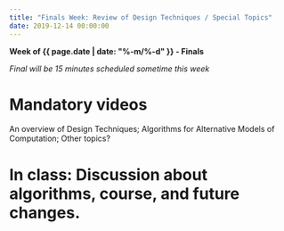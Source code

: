```yaml
---
title: "Finals Week: Review of Design Techniques / Special Topics"
date: 2019-12-14 00:00:00
---
```


**Week of {{ page.date | date: "%-m/%-d" }} - Finals**

*Final will be 15 minutes scheduled sometime this week*

# Mandatory videos
An overview of Design Techniques; Algorithms for Alternative Models of Computation; Other topics?

# In class: Discussion about algorithms, course, and future changes.